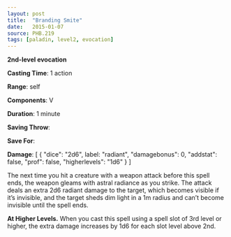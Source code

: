 ```yaml
---
layout: post
title:  "Branding Smite"
date:   2015-01-07
source: PHB.219
tags: [paladin, level2, evocation]
---
```


**2nd-level evocation**

**Casting Time**: 1 action

**Range**: self

**Components**: V

**Duration**: 1 minute

**Saving Throw**:

**Save For**:

**Damage**: [ { "dice": "2d6", label: "radiant", "damagebonus": 0, "addstat": false, "prof": false, "higherlevels": "1d6" } ]

The next time you hit a creature with a weapon attack before this spell ends, the weapon gleams with astral radiance as you strike. The attack deals an extra 2d6 radiant damage to the target, which becomes visible if it’s invisible, and the target sheds dim light in a 1m radius and can’t become invisible until the spell ends.

**At Higher Levels.** When you cast this spell using a spell slot of 3rd level or higher, the extra damage increases by 1d6 for each slot level above 2nd.
